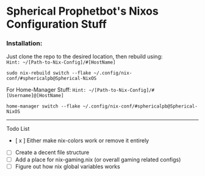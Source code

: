 # Spherical Prophetbot's Nixos Configuration Stuff
### Installation:

Just clone the repo to the desired location, 
then rebuild using: \
``Hint: ~/[Path-to-Nix-Config]/#[HostName]``
````
sudo nix-rebuild switch --flake ~/.config/nix-conf/#sphericalpb@Spherical-NixOS
````
For Home-Manager Stuff:
``Hint: ~/[Path-to-Nix-Config]/#[Username]@[HostName]``
````
home-manager switch --flake ~/.config/nix-conf/#sphericalpb@Spherical-NixOS
````


---
Todo List 
- [ x ] Either make nix-colors work or remove it entirely
- [ ] Create a decent file structure
- [ ] Add a place for nix-gaming.nix (or overall gaming related configs)
- [ ] Figure out how nix global variables works
